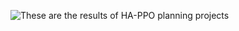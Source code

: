![These are the results of HA-PPO planning projects](wangzejin/HA_ppo_results/curriculum_learning_out_of_hole.jpg)
